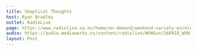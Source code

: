 ```yaml
---
title: Skeptical Thoughts
host: Ryan Bradley
outlet: RadioLive
page: https://www.radiolive.co.nz/home/on-demand/weekend-variety-wireless/2018/09/skeptical-thoughts--indian-scammers--alex-jones-losing-his-grip.html
audio: https://audio.mediaworks.nz/content/radiolive/WVWSun/160918_WVW_Skepticalthoughts.mp3
layout: Post
---
```


<page-radio />
